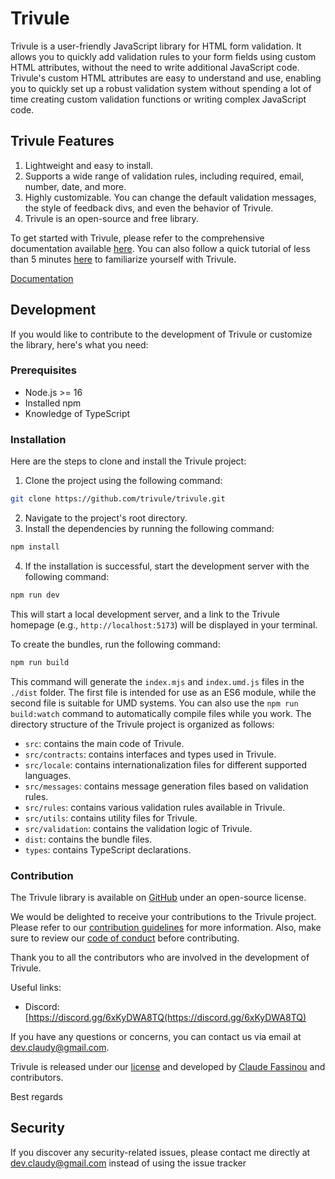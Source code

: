 # Trivule
Trivule is a user-friendly JavaScript library for HTML form validation. It allows you to quickly add validation rules to your form fields using custom HTML attributes, without the need to write additional JavaScript code. Trivule's custom HTML attributes are easy to understand and use, enabling you to quickly set up a robust validation system without spending a lot of time creating custom validation functions or writing complex JavaScript code.

## Trivule Features

1. Lightweight and easy to install.
2. Supports a wide range of validation rules, including required, email, number, date, and more.
3. Highly customizable. You can change the default validation messages, the style of feedback divs, and even the behavior of Trivule.
4. Trivule is an open-source and free library.


To get started with Trivule, please refer to the comprehensive documentation available [here](http://www.trivule.com/). You can also follow a quick tutorial of less than 5 minutes [here](http://www.trivule.com/docs/tutorial) to familiarize yourself with Trivule.

[Documentation](http://www.trivule.com/)

## Development
If you would like to contribute to the development of Trivule or customize the library, here's what you need:

### Prerequisites

- Node.js >= 16
- Installed npm
- Knowledge of TypeScript

### Installation

Here are the steps to clone and install the Trivule project:

1. Clone the project using the following command:
```bash
git clone https://github.com/trivule/trivule.git
```
2. Navigate to the project's root directory.
3. Install the dependencies by running the following command:
```bash
npm install
```
4. If the installation is successful, start the development server with the following command:
```bash
npm run dev
```
This will start a local development server, and a link to the Trivule homepage (e.g., `http://localhost:5173`) will be displayed in your terminal.

To create the bundles, run the following command:
```bash
npm run build
```
This command will generate the `index.mjs` and `index.umd.js` files in the `./dist` folder. The first file is intended for use as an ES6 module, while the second file is suitable for UMD systems.
You can also use the `npm run build:watch` command to automatically compile files while you work.
The directory structure of the Trivule project is organized as follows:
- `src`: contains the main code of Trivule.
- `src/contracts`: contains interfaces and types used in Trivule.
- `src/locale`: contains internationalization files for different supported languages.
- `src/messages`: contains message generation files based on validation rules.
- `src/rules`: contains various validation rules available in Trivule.
- `src/utils`: contains utility files for Trivule.
- `src/validation`: contains the validation logic of Trivule.
- `dist`: contains the bundle files.
- `types`: contains TypeScript declarations.

### Contribution

The Trivule library is available on [GitHub](https://github.com/trivule/trivule) under an open-source license.

We would be delighted to receive your contributions to the Trivule project. Please refer to our [contribution guidelines](http://www.trivule.com/docs/contribution) for more information. Also, make sure to review our [code of conduct](http://www.trivule.com/docs/contribution#code-de-conduite) before contributing.

Thank you to all the contributors who are involved in the development of Trivule.

Useful links:
- Discord: [https://discord.gg/6xKyDWA8TQ(https://discord.gg/6xKyDWA8TQ) 

If you have any questions or concerns, you can contact us via email at dev.claudy@gmail.com.



Trivule is released under our [license](http://www.trivule.com/docs/license) and developed by [Claude Fassinou](https://github.com/Claudye) and contributors.

Best regards

## Security

If you discover any security-related issues, please contact me directly at dev.claudy@gmail.com instead of using the issue tracker
